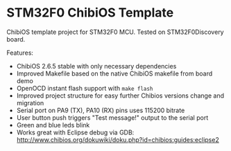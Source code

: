 STM32F0 ChibiOS Template
========================

ChibiOS template project for STM32F0 MCU.
Tested on STM32F0Discovery board.

Features:
* ChibiOS 2.6.5 stable with only necessary dependencies
* Improved Makefile based on the native ChibiOS makefile from board demo
* OpenOCD instant flash support with `make flash`
* Improved project structure for easy further Chibios versions change and migration
* Serial port on PA9 (TX), PA10 (RX) pins uses 115200 bitrate
* User button push triggers "Test message!" output to the serial port
* Green and blue leds blink
* Works great with Eclipse debug via GDB: http://www.chibios.org/dokuwiki/doku.php?id=chibios:guides:eclipse2
